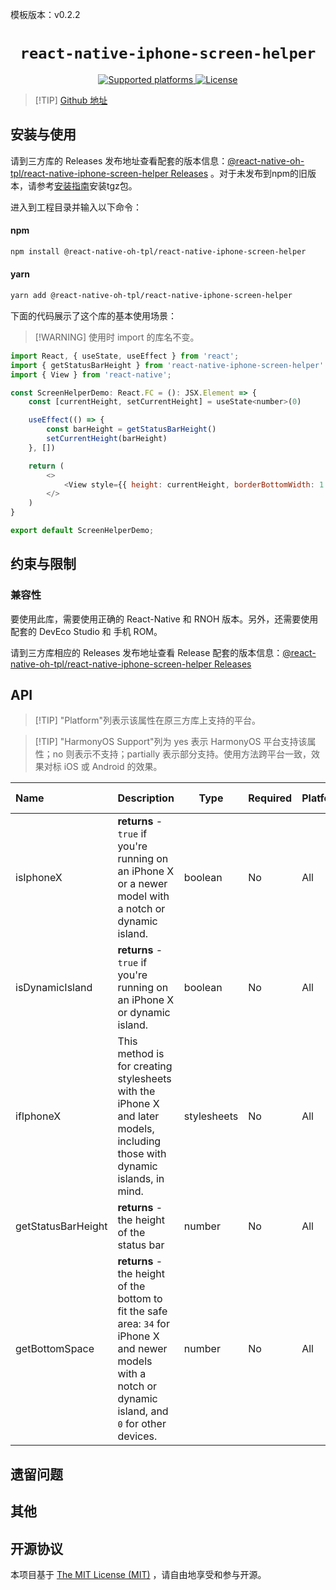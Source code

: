 模板版本：v0.2.2

<p align="center">
  <h1 align="center"> <code>react-native-iphone-screen-helper</code> </h1>
</p>

<p align="center">
    <a href="https://github.com/chlee1001/react-native-iphone-screen-helper">
        <img src="https://img.shields.io/badge/platforms-android%20|%20ios%20|%20harmony%20-lightgrey.svg" alt="Supported platforms" />
    </a>
    <a href="https://github.com/chlee1001/react-native-iphone-screen-helper/blob/master/LICENSE">
        <img src="https://img.shields.io/badge/license-MIT-green.svg" alt="License" />
    </a>
</p>




> [!TIP] [Github 地址](https://github.com/react-native-oh-library/react-native-iphone-screen-helper)


## 安装与使用

请到三方库的 Releases 发布地址查看配套的版本信息：[@react-native-oh-tpl/react-native-iphone-screen-helper Releases](https://github.com/react-native-oh-library/react-native-iphone-screen-helper/releases) 。对于未发布到npm的旧版本，请参考[安装指南](/zh-cn/tgz-usage.md)安装tgz包。

进入到工程目录并输入以下命令：

<!-- tabs:start -->

#### **npm**

```bash
npm install @react-native-oh-tpl/react-native-iphone-screen-helper
```

#### **yarn**

```bash
yarn add @react-native-oh-tpl/react-native-iphone-screen-helper
```

<!-- tabs:end -->

下面的代码展示了这个库的基本使用场景：

> [!WARNING] 使用时 import 的库名不变。

```js
import React, { useState, useEffect } from 'react';
import { getStatusBarHeight } from 'react-native-iphone-screen-helper'
import { View } from 'react-native';

const ScreenHelperDemo: React.FC = (): JSX.Element => {
    const [currentHeight, setCurrentHeight] = useState<number>(0)

    useEffect(() => {
        const barHeight = getStatusBarHeight()
        setCurrentHeight(barHeight)
    }, [])

    return (
        <>
            <View style={{ height: currentHeight, borderBottomWidth: 1 }} />
        </>
    )
}

export default ScreenHelperDemo;
```

## 约束与限制

### 兼容性

要使用此库，需要使用正确的 React-Native 和 RNOH 版本。另外，还需要使用配套的 DevEco Studio 和 手机 ROM。

请到三方库相应的 Releases 发布地址查看 Release 配套的版本信息：[@react-native-oh-tpl/react-native-iphone-screen-helper Releases](https://github.com/react-native-oh-library/react-native-iphone-screen-helper/releases)

## API

> [!TIP] "Platform"列表示该属性在原三方库上支持的平台。

> [!TIP] "HarmonyOS Support"列为 yes 表示 HarmonyOS 平台支持该属性；no 则表示不支持；partially 表示部分支持。使用方法跨平台一致，效果对标 iOS 或 Android 的效果。

| Name | Description | Type | Required | Platform | HarmonyOS Support  |
| :---  | :---------- | ---- | -------- | ---- | ------------ |
| isIphoneX         | **returns** - `true` if you're running on an iPhone X or a newer model with a notch or dynamic island. | boolean | No       | All      | Yes               |
| isDynamicIsland | **returns** - `true` if you're running on an iPhone X or dynamic island. | boolean | No       | All      | Yes               |
| ifIphoneX | This method is for creating stylesheets with the iPhone X and later models, including those with dynamic islands, in mind. | stylesheets | No       | All      | Yes               |
| getStatusBarHeight | **returns** - the height of the status bar | number | No | All | Yes |
| getBottomSpace | **returns** - the height of the bottom to fit the safe area: `34` for iPhone X and newer models with a notch or dynamic island, and `0` for other devices. | number | No | All | Yes |


## 遗留问题

## 其他

## 开源协议

本项目基于 [The MIT License (MIT)](https://github.com/chlee1001/react-native-iphone-screen-helper/blob/master/LICENSE) ，请自由地享受和参与开源。